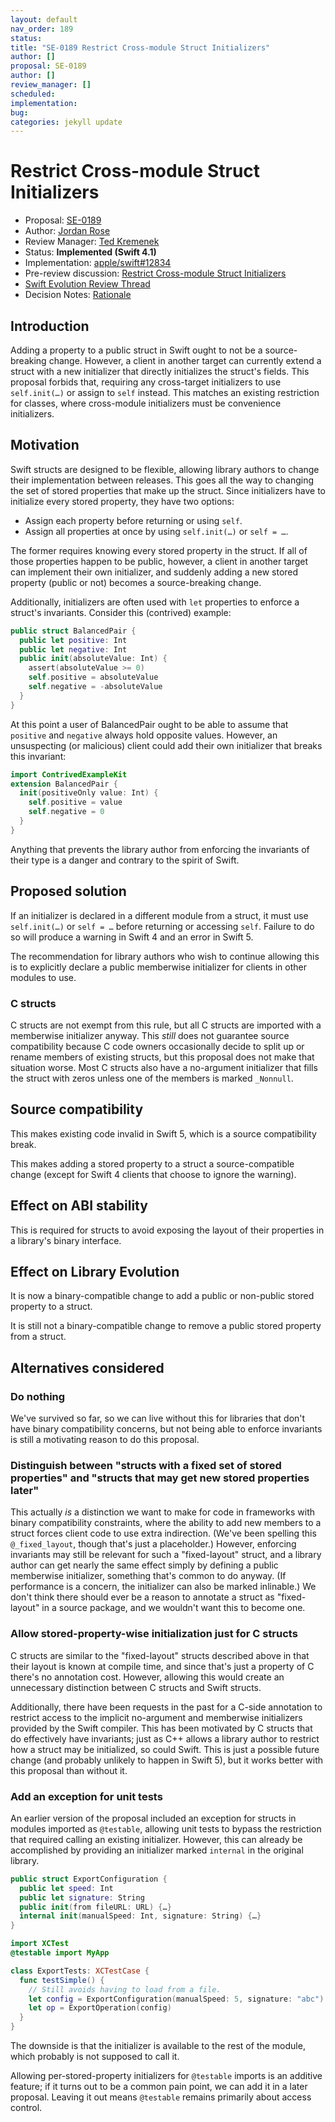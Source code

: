 ```yaml
---
layout: default
nav_order: 189
status: 
title: "SE-0189 Restrict Cross-module Struct Initializers"
author: []
proposal: SE-0189
author: []
review_manager: []
scheduled: 
implementation: 
bug: 
categories: jekyll update
---
```


# Restrict Cross-module Struct Initializers

* Proposal: [SE-0189](0189-restrict-cross-module-struct-initializers.md)
* Author: [Jordan Rose](https://github.com/jrose-apple)
* Review Manager: [Ted Kremenek](https://github.com/tkremenek)
* Status: **Implemented (Swift 4.1)**
* Implementation: [apple/swift#12834](https://github.com/apple/swift/pull/12834)
* Pre-review discussion: [Restrict Cross-module Struct Initializers](https://lists.swift.org/pipermail/swift-evolution/Week-of-Mon-20171002/040261.html)
* [Swift Evolution Review Thread](https://lists.swift.org/pipermail/swift-evolution/Week-of-Mon-20171120/041478.html)
* Decision Notes: [Rationale](https://lists.swift.org/pipermail/swift-evolution/Week-of-Mon-20171127/041801.html)

<!--
*During the review process, add the following fields as needed:*

* Decision Notes: [Rationale](https://lists.swift.org/pipermail/swift-evolution/), [Additional Commentary](https://lists.swift.org/pipermail/swift-evolution/)
* Bugs: [SR-NNNN](https://bugs.swift.org/browse/SR-NNNN), [SR-MMMM](https://bugs.swift.org/browse/SR-MMMM)
* Previous Revision: [1](https://github.com/apple/swift-evolution/blob/...commit-ID.../proposals/NNNN-filename.md)
* Previous Proposal: [SE-XXXX](XXXX-filename.md)
-->

## Introduction

Adding a property to a public struct in Swift ought to not be a source-breaking change. However, a client in another target can currently extend a struct with a new initializer that directly initializes the struct's fields. This proposal forbids that, requiring any cross-target initializers to use `self.init(…)` or assign to `self` instead. This matches an existing restriction for classes, where cross-module initializers must be convenience initializers.


## Motivation

Swift structs are designed to be flexible, allowing library authors to change their implementation between releases. This goes all the way to changing the set of stored properties that make up the struct. Since initializers have to initialize every stored property, they have two options:

- Assign each property before returning or using `self`.
- Assign all properties at once by using `self.init(…)` or `self = …`.

The former requires knowing every stored property in the struct. If all of those properties happen to be public, however, a client in another target can implement their own initializer, and suddenly adding a new stored property (public or not) becomes a source-breaking change.

Additionally, initializers are often used with `let` properties to enforce a struct's invariants. Consider this (contrived) example:

```swift
public struct BalancedPair {
  public let positive: Int
  public let negative: Int
  public init(absoluteValue: Int) {
    assert(absoluteValue >= 0)
    self.positive = absoluteValue
    self.negative = -absoluteValue
  }
}
```

At this point a user of BalancedPair ought to be able to assume that `positive` and `negative` always hold opposite values. However, an unsuspecting (or malicious) client could add their own initializer that breaks this invariant:

```swift
import ContrivedExampleKit
extension BalancedPair {
  init(positiveOnly value: Int) {
    self.positive = value
    self.negative = 0
  }
}
```

Anything that prevents the library author from enforcing the invariants of their type is a danger and contrary to the spirit of Swift.


## Proposed solution

If an initializer is declared in a different module from a struct, it must use `self.init(…)` or `self = …` before returning or accessing `self`. Failure to do so will produce a warning in Swift 4 and an error in Swift 5.

The recommendation for library authors who wish to continue allowing this is to explicitly declare a public memberwise initializer for clients in other modules to use.


### C structs

C structs are not exempt from this rule, but all C structs are imported with a memberwise initializer anyway. This *still* does not guarantee source compatibility because C code owners occasionally decide to split up or rename members of existing structs, but this proposal does not make that situation worse. Most C structs also have a no-argument initializer that fills the struct with zeros unless one of the members is marked `_Nonnull`.


## Source compatibility

This makes existing code invalid in Swift 5, which is a source compatibility break.

This makes adding a stored property to a struct a source-compatible change (except for Swift 4 clients that choose to ignore the warning).


## Effect on ABI stability

This is required for structs to avoid exposing the layout of their properties in a library's binary interface.


## Effect on Library Evolution

It is now a binary-compatible change to add a public or non-public stored property to a struct.

It is still not a binary-compatible change to remove a public stored property from a struct.


## Alternatives considered

### Do nothing

We've survived so far, so we can live without this for libraries that don't have binary compatibility concerns, but not being able to enforce invariants is still a motivating reason to do this proposal.


### Distinguish between "structs with a fixed set of stored properties" and "structs that may get new stored properties later"

This actually *is* a distinction we want to make for code in frameworks with binary compatibility constraints, where the ability to add new members to a struct forces client code to use extra indirection. (We've been spelling this `@_fixed_layout`, though that's just a placeholder.) However, enforcing invariants may still be relevant for such a "fixed-layout" struct, and a library author can get nearly the same effect simply by defining a public memberwise initializer, something that's common to do anyway. (If performance is a concern, the initializer can also be marked inlinable.) We don't think there should ever be a reason to annotate a struct as "fixed-layout" in a source package, and we wouldn't want this to become one.


### Allow stored-property-wise initialization just for C structs

C structs are similar to the "fixed-layout" structs described above in that their layout is known at compile time, and since that's just a property of C there's no annotation cost. However, allowing this would create an unnecessary distinction between C structs and Swift structs.

Additionally, there have been requests in the past for a C-side annotation to restrict access to the implicit no-argument and memberwise initializers provided by the Swift compiler. This has been motivated by C structs that do effectively have invariants; just as C++ allows a library author to restrict how a struct may be initialized, so could Swift. This is just a possible future change (and probably unlikely to happen in Swift 5), but it works better with this proposal than without it.


### Add an exception for unit tests

An earlier version of the proposal included an exception for structs in modules imported as `@testable`, allowing unit tests to bypass the restriction that required calling an existing initializer. However, this can already be accomplished by providing an initializer marked `internal` in the original library.

```swift
public struct ExportConfiguration {
  public let speed: Int
  public let signature: String
  public init(from fileURL: URL) {…}
  internal init(manualSpeed: Int, signature: String) {…}
}
```

```swift
import XCTest
@testable import MyApp

class ExportTests: XCTestCase {
  func testSimple() {
    // Still avoids having to load from a file.
    let config = ExportConfiguration(manualSpeed: 5, signature: "abc")
    let op = ExportOperation(config)
  }
}
```

The downside is that the initializer is available to the rest of the module, which probably is not supposed to call it.

Allowing per-stored-property initializers for `@testable` imports is an additive feature; if it turns out to be a common pain point, we can add it in a later proposal. Leaving it out means `@testable` remains primarily about access control.
